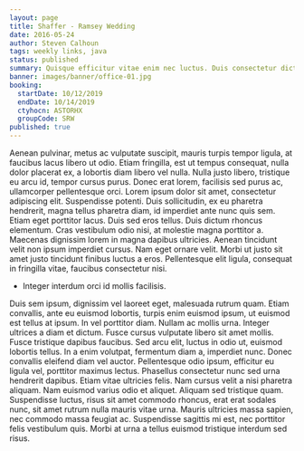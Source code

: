 ```yaml
---
layout: page
title: Shaffer - Ramsey Wedding
date: 2016-05-24
author: Steven Calhoun
tags: weekly links, java
status: published
summary: Quisque efficitur vitae enim nec luctus. Duis consectetur dictum eleifend.
banner: images/banner/office-01.jpg
booking:
  startDate: 10/12/2019
  endDate: 10/14/2019
  ctyhocn: ASTORHX
  groupCode: SRW
published: true
---
```

Aenean pulvinar, metus ac vulputate suscipit, mauris turpis tempor ligula, at faucibus lacus libero ut odio. Etiam fringilla, est ut tempus consequat, nulla dolor placerat ex, a lobortis diam libero vel nulla. Nulla justo libero, tristique eu arcu id, tempor cursus purus. Donec erat lorem, facilisis sed purus ac, ullamcorper pellentesque orci. Lorem ipsum dolor sit amet, consectetur adipiscing elit. Suspendisse potenti. Duis sollicitudin, ex eu pharetra hendrerit, magna tellus pharetra diam, id imperdiet ante nunc quis sem. Etiam eget porttitor lacus. Duis sed eros tellus. Duis dictum rhoncus elementum. Cras vestibulum odio nisi, at molestie magna porttitor a. Maecenas dignissim lorem in magna dapibus ultricies. Aenean tincidunt velit non ipsum imperdiet cursus. Nam eget ornare velit. Morbi ut justo sit amet justo tincidunt finibus luctus a eros. Pellentesque elit ligula, consequat in fringilla vitae, faucibus consectetur nisi.

* Integer interdum orci id mollis facilisis.

Duis sem ipsum, dignissim vel laoreet eget, malesuada rutrum quam. Etiam convallis, ante eu euismod lobortis, turpis enim euismod ipsum, ut euismod est tellus at ipsum. In vel porttitor diam. Nullam ac mollis urna. Integer ultrices a diam et dictum. Fusce cursus vulputate libero sit amet mollis. Fusce tristique dapibus faucibus.
Sed arcu elit, luctus in odio ut, euismod lobortis tellus. In a enim volutpat, fermentum diam a, imperdiet nunc. Donec convallis eleifend diam vel auctor. Pellentesque odio ipsum, efficitur eu ligula vel, porttitor maximus lectus. Phasellus consectetur nunc sed urna hendrerit dapibus. Etiam vitae ultricies felis. Nam cursus velit a nisi pharetra aliquam. Nam euismod varius odio et aliquet. Aliquam sed tristique quam. Suspendisse luctus, risus sit amet commodo rhoncus, erat erat sodales nunc, sit amet rutrum nulla mauris vitae urna. Mauris ultricies massa sapien, nec commodo massa feugiat ac. Suspendisse sagittis mi est, nec porttitor felis vestibulum quis. Morbi at urna a tellus euismod tristique interdum sed risus.
